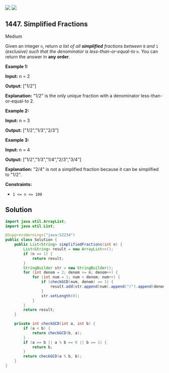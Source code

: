 [![](https://img.shields.io/github/stars/javadev/LeetCode-in-Java?label=Stars&style=flat-square)](https://github.com/javadev/LeetCode-in-Java)
[![](https://img.shields.io/github/forks/javadev/LeetCode-in-Java?label=Fork%20me%20on%20GitHub%20&style=flat-square)](https://github.com/javadev/LeetCode-in-Java/fork)

## 1447\. Simplified Fractions

Medium

Given an integer `n`, return _a list of all **simplified** fractions between_ `0` _and_ `1` _(exclusive) such that the denominator is less-than-or-equal-to_ `n`. You can return the answer in **any order**.

**Example 1:**

**Input:** n = 2

**Output:** ["1/2"]

**Explanation:** "1/2" is the only unique fraction with a denominator less-than-or-equal-to 2.

**Example 2:**

**Input:** n = 3

**Output:** ["1/2","1/3","2/3"]

**Example 3:**

**Input:** n = 4

**Output:** ["1/2","1/3","1/4","2/3","3/4"]

**Explanation:** "2/4" is not a simplified fraction because it can be simplified to "1/2".

**Constraints:**

*   `1 <= n <= 100`

## Solution

```java
import java.util.ArrayList;
import java.util.List;

@SuppressWarnings("java:S2234")
public class Solution {
    public List<String> simplifiedFractions(int n) {
        List<String> result = new ArrayList<>();
        if (n == 1) {
            return result;
        }
        StringBuilder str = new StringBuilder();
        for (int denom = 2; denom <= n; denom++) {
            for (int num = 1; num < denom; num++) {
                if (checkGCD(num, denom) == 1) {
                    result.add(str.append(num).append("/").append(denom).toString());
                }
                str.setLength(0);
            }
        }
        return result;
    }

    private int checkGCD(int a, int b) {
        if (a < b) {
            return checkGCD(b, a);
        }
        if (a == b || a % b == 0 || b == 1) {
            return b;
        }
        return checkGCD(a % b, b);
    }
}
```